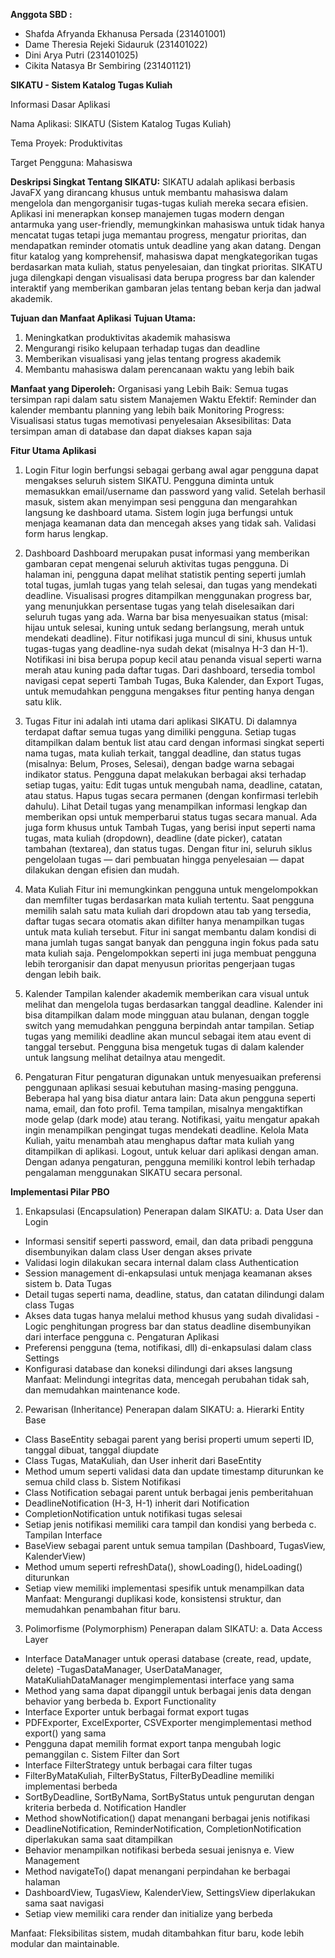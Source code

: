 **Anggota SBD :**
- Shafda Afryanda Ekhanusa Persada (231401001)
- Dame Theresia Rejeki Sidauruk (231401022)
- Dini Arya Putri (231401025)
- Cikita Natasya Br Sembiring (231401121)

**SIKATU - Sistem Katalog Tugas Kuliah**

Informasi Dasar Aplikasi

Nama Aplikasi: SIKATU (Sistem Katalog Tugas Kuliah)

Tema Proyek: Produktivitas

Target Pengguna: Mahasiswa 

**Deskripsi Singkat Tentang SIKATU:**
SIKATU adalah aplikasi berbasis JavaFX yang dirancang khusus untuk membantu mahasiswa dalam mengelola dan mengorganisir tugas-tugas kuliah mereka secara efisien. Aplikasi ini menerapkan konsep manajemen tugas modern dengan antarmuka yang user-friendly, memungkinkan mahasiswa untuk tidak hanya mencatat tugas tetapi juga memantau progress, mengatur prioritas, dan mendapatkan reminder otomatis untuk deadline yang akan datang.
Dengan fitur katalog yang komprehensif, mahasiswa dapat mengkategorikan tugas berdasarkan mata kuliah, status penyelesaian, dan tingkat prioritas. SIKATU juga dilengkapi dengan visualisasi data berupa progress bar dan kalender interaktif yang memberikan gambaran jelas tentang beban kerja dan jadwal akademik.

**Tujuan dan Manfaat Aplikasi**
**Tujuan Utama:**
1. Meningkatkan produktivitas akademik mahasiswa
2. Mengurangi risiko kelupaan terhadap tugas dan deadline
3. Memberikan visualisasi yang jelas tentang progress akademik
4. Membantu mahasiswa dalam perencanaan waktu yang lebih baik

**Manfaat yang Diperoleh:**
Organisasi yang Lebih Baik: Semua tugas tersimpan rapi dalam satu sistem
Manajemen Waktu Efektif: Reminder dan kalender membantu planning yang lebih baik
Monitoring Progress: Visualisasi status tugas memotivasi penyelesaian
Aksesibilitas: Data tersimpan aman di database dan dapat diakses kapan saja

**Fitur Utama Aplikasi**
1. Login
Fitur login berfungsi sebagai gerbang awal agar pengguna dapat mengakses seluruh sistem SIKATU. Pengguna diminta untuk memasukkan email/username dan password yang valid. Setelah berhasil masuk, sistem akan menyimpan sesi pengguna dan mengarahkan langsung ke dashboard utama.
Sistem login juga berfungsi untuk menjaga keamanan data dan mencegah akses yang tidak sah. Validasi form harus lengkap.

2. Dashboard
Dashboard merupakan pusat informasi yang memberikan gambaran cepat mengenai seluruh aktivitas tugas pengguna. Di halaman ini, pengguna dapat melihat statistik penting seperti jumlah total tugas, jumlah tugas yang telah selesai, dan tugas yang mendekati deadline.
Visualisasi progres ditampilkan menggunakan progress bar, yang menunjukkan persentase tugas yang telah diselesaikan dari seluruh tugas yang ada. Warna bar bisa menyesuaikan status (misal: hijau untuk selesai, kuning untuk sedang berlangsung, merah untuk mendekati deadline).
Fitur notifikasi juga muncul di sini, khusus untuk tugas-tugas yang deadline-nya sudah dekat (misalnya H-3 dan H-1). Notifikasi ini bisa berupa popup kecil atau penanda visual seperti warna merah atau kuning pada daftar tugas.
Dari dashboard, tersedia tombol navigasi cepat seperti Tambah Tugas, Buka Kalender, dan Export Tugas, untuk memudahkan pengguna mengakses fitur penting hanya dengan satu klik.

3. Tugas
Fitur ini adalah inti utama dari aplikasi SIKATU. Di dalamnya terdapat daftar semua tugas yang dimiliki pengguna. Setiap tugas ditampilkan dalam bentuk list atau card dengan informasi singkat seperti nama tugas, mata kuliah terkait, tanggal deadline, dan status tugas (misalnya: Belum, Proses, Selesai), dengan badge warna sebagai indikator status.
Pengguna dapat melakukan berbagai aksi terhadap setiap tugas, yaitu:
Edit tugas untuk mengubah nama, deadline, catatan, atau status.
Hapus tugas secara permanen (dengan konfirmasi terlebih dahulu).
Lihat Detail tugas yang menampilkan informasi lengkap dan memberikan opsi untuk memperbarui status tugas secara manual.
Ada juga form khusus untuk Tambah Tugas, yang berisi input seperti nama tugas, mata kuliah (dropdown), deadline (date picker), catatan tambahan (textarea), dan status tugas.
Dengan fitur ini, seluruh siklus pengelolaan tugas — dari pembuatan hingga penyelesaian — dapat dilakukan dengan efisien dan mudah.

4. Mata Kuliah
Fitur ini memungkinkan pengguna untuk mengelompokkan dan memfilter tugas berdasarkan mata kuliah tertentu. Saat pengguna memilih salah satu mata kuliah dari dropdown atau tab yang tersedia, daftar tugas secara otomatis akan difilter hanya menampilkan tugas untuk mata kuliah tersebut.
Fitur ini sangat membantu dalam kondisi di mana jumlah tugas sangat banyak dan pengguna ingin fokus pada satu mata kuliah saja. Pengelompokkan seperti ini juga membuat pengguna lebih terorganisir dan dapat menyusun prioritas pengerjaan tugas dengan lebih baik.

5. Kalender
Tampilan kalender akademik memberikan cara visual untuk melihat dan mengelola tugas berdasarkan tanggal deadline. Kalender ini bisa ditampilkan dalam mode mingguan atau bulanan, dengan toggle switch yang memudahkan pengguna berpindah antar tampilan.
Setiap tugas yang memiliki deadline akan muncul sebagai item atau event di tanggal tersebut. Pengguna bisa mengetuk tugas di dalam kalender untuk langsung melihat detailnya atau mengedit.

6. Pengaturan
Fitur pengaturan digunakan untuk menyesuaikan preferensi penggunaan aplikasi sesuai kebutuhan masing-masing pengguna. Beberapa hal yang bisa diatur antara lain:
Data akun pengguna seperti nama, email, dan foto profil.
Tema tampilan, misalnya mengaktifkan mode gelap (dark mode) atau terang.
Notifikasi, yaitu mengatur apakah ingin menampilkan pengingat tugas mendekati deadline.
Kelola Mata Kuliah, yaitu menambah atau menghapus daftar mata kuliah yang ditampilkan di aplikasi.
Logout, untuk keluar dari aplikasi dengan aman.
Dengan adanya pengaturan, pengguna memiliki kontrol lebih terhadap pengalaman menggunakan SIKATU secara personal.

**Implementasi Pilar PBO**
1. Enkapsulasi (Encapsulation)
Penerapan dalam SIKATU:
a. Data User dan Login
- Informasi sensitif seperti password, email, dan data pribadi pengguna disembunyikan dalam class User dengan akses private
- Validasi login dilakukan secara internal dalam class Authentication
- Session management di-enkapsulasi untuk menjaga keamanan akses sistem
b. Data Tugas
- Detail tugas seperti nama, deadline, status, dan catatan dilindungi dalam class Tugas
- Akses data tugas hanya melalui method khusus yang sudah divalidasi
-Logic penghitungan progress bar dan status deadline disembunyikan dari interface pengguna
c. Pengaturan Aplikasi
- Preferensi pengguna (tema, notifikasi, dll) di-enkapsulasi dalam class Settings
- Konfigurasi database dan koneksi dilindungi dari akses langsung
Manfaat: Melindungi integritas data, mencegah perubahan tidak sah, dan memudahkan maintenance kode.

2. Pewarisan (Inheritance)
Penerapan dalam SIKATU:
a. Hierarki Entity Base
- Class BaseEntity sebagai parent yang berisi properti umum seperti ID, tanggal dibuat, tanggal diupdate
- Class Tugas, MataKuliah, dan User inherit dari BaseEntity
- Method umum seperti validasi data dan update timestamp diturunkan ke semua child class
b. Sistem Notifikasi
- Class Notification sebagai parent untuk berbagai jenis pemberitahuan
- DeadlineNotification (H-3, H-1) inherit dari Notification
- CompletionNotification untuk notifikasi tugas selesai
- Setiap jenis notifikasi memiliki cara tampil dan kondisi yang berbeda
c. Tampilan Interface
- BaseView sebagai parent untuk semua tampilan (Dashboard, TugasView, KalenderView)
- Method umum seperti refreshData(), showLoading(), hideLoading() diturunkan
- Setiap view memiliki implementasi spesifik untuk menampilkan data
Manfaat: Mengurangi duplikasi kode, konsistensi struktur, dan memudahkan penambahan fitur baru.

3. Polimorfisme (Polymorphism)
Penerapan dalam SIKATU:
a. Data Access Layer
- Interface DataManager untuk operasi database (create, read, update, delete)
-TugasDataManager, UserDataManager, MataKuliahDataManager mengimplementasi interface yang sama
- Method yang sama dapat dipanggil untuk berbagai jenis data dengan behavior yang berbeda
b. Export Functionality
- Interface Exporter untuk berbagai format export tugas
- PDFExporter, ExcelExporter, CSVExporter mengimplementasi method export() yang sama
- Pengguna dapat memilih format export tanpa mengubah logic pemanggilan
c. Sistem Filter dan Sort
- Interface FilterStrategy untuk berbagai cara filter tugas
- FilterByMataKuliah, FilterByStatus, FilterByDeadline memiliki implementasi berbeda
- SortByDeadline, SortByNama, SortByStatus untuk pengurutan dengan kriteria berbeda
d. Notification Handler
- Method showNotification() dapat menangani berbagai jenis notifikasi
- DeadlineNotification, ReminderNotification, CompletionNotification diperlakukan sama saat ditampilkan
- Behavior menampilkan notifikasi berbeda sesuai jenisnya
e. View Management
- Method navigateTo() dapat menangani perpindahan ke berbagai halaman
- DashboardView, TugasView, KalenderView, SettingsView diperlakukan sama saat navigasi
- Setiap view memiliki cara render dan initialize yang berbeda

Manfaat: Fleksibilitas sistem, mudah ditambahkan fitur baru, kode lebih modular dan maintainable.
